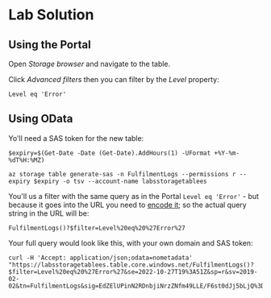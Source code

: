 # Lab Solution

## Using the Portal

Open _Storage browser_ and navigate to the table. 

Click _Advanced filters_ then you can filter by the _Level_ property:

```
Level eq 'Error'
```

## Using OData

Yo'll need a  SAS token for the new table:
```
$expiry=$(Get-Date -Date (Get-Date).AddHours(1) -UFormat +%Y-%m-%dT%H:%MZ)

az storage table generate-sas -n FulfilmentLogs --permissions r --expiry $expiry -o tsv --account-name labsstoragetablees
```

You'll us a filter with the same query as in the Portal `Level eq 'Error'` - but because it goes into the URL you need to [encode it](https://www.w3schools.com/html/html_urlencode.asp); so the actual query string in the URL will be:

```
FulfilmentLogs()?$filter=Level%20eq%20%27Error%27
```

Your full query would look like this, with your own domain and SAS token:

```
curl -H 'Accept: application/json;odata=nometadata' "https://labsstoragetablees.table.core.windows.net/FulfilmentLogs()?$filter=Level%20eq%20%27Error%27&se=2022-10-27T19%3A51Z&sp=r&sv=2019-02-02&tn=FulfilmentLogs&sig=EdZElUPinN2RDnbjiNrzZNfm49LLE/F6st0dJj5bLjQ%3D"
```
